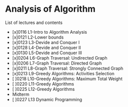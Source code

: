 # Analysis of Algorithm
List of lectures and contents
- [x]0116 L1-Intro to Algorithm Analysis
- [x]0121 L2-Lower bounds
- [x]0123 L3-Devide and Conquer I
- [x]0128 L4-Devide and Conquer II
- [x]0130 L5-Devide and Conquer III
- [x]0204 L6-Graph Traversal: Undirected Graph
- [x]0206 L7-Graph Traversal: Directed Graph
- [x]0211 L8-Graph Traversal: Strongly Connected Graph
- [x]0213 L9-Greedy Algorithms: Activities Selection
- [ ]0218 L10-Greedy Algorithms: Maximum Total Weight
- [ ]0220 L11-Greedy Algorithms
- [ ]0225 L12-Greedy Algorithms
- Midterm
- [ ]0227 L13 Dynamic Programming